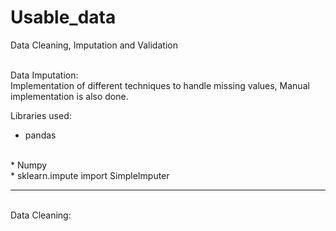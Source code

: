 # Usable_data
Data Cleaning, Imputation and Validation


<br>
Data Imputation:<br>
Implementation of different techniques to handle missing values,
Manual implementation is also done.
<br>

Libraries used:<br>

* pandas
<br>
* Numpy
<br>
* sklearn.impute import SimpleImputer
<hr><br>
Data Cleaning:<br>
